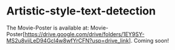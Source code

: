 # Artistic-style-text-detection
The Movie-Poster is available at: Movie-Poster[https://drive.google.com/drive/folders/1EY9SY-MS2u8viiLeD94Gcl4w8wfYrCFN?usp=drive_link].
Coming soon!
